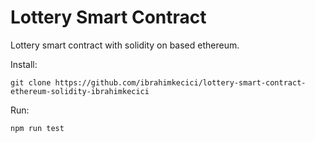 # Lottery Smart Contract
Lottery smart contract with solidity on based ethereum.

Install:

```git clone https://github.com/ibrahimkecici/lottery-smart-contract-ethereum-solidity-ibrahimkecici```

Run:

```npm run test```
